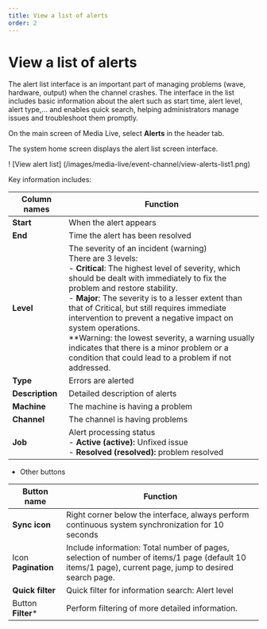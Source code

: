 ```yaml
---
title: View a list of alerts
order: 2
---
```


# View a list of alerts

The alert list interface is an important part of managing problems (wave, hardware, output) when the channel crashes. The interface in the list includes basic information about the alert such as start time, alert level, alert type,... and enables quick search, helping administrators manage issues and troubleshoot them promptly.

On the main screen of Media Live, select **Alerts** in the header tab.

The system home screen displays the alert list screen interface.

! [View alert list] (/images/media-live/event-channel/view-alerts-list1.png)

Key information includes:

| Column names    | Function                                                                                                                                                                                                                                                                                                                                                                                                                                                                                                                                                                                                                                                                         |
| --------------- | -------------------------------------------------------------------------------------------------------------------------------------------------------------------------------------------------------------------------------------------------------------------------------------------------------------------------------------------------------------------------------------------------------------------------------------------------------------------------------------------------------------------------------------------------------------------------------------------------------------------------------------------------------------------------------- |
| **Start**       | When the alert appears                                                                                                                                                                                                                                                                                                                                                                                                                                                                                                                                                                                                                                                           |
| **End**         | Time the alert has been resolved                                                                                                                                                                                                                                                                                                                                                                                                                                                                                                                                                                                                                                                 |
| **Level**       | The severity of an incident (warning) <br />There are 3 levels:<br />- **Critical**: The highest level of severity, which should be dealt with immediately to fix the problem and restore stability. <br />- **Major**: The severity is to a lesser extent than that of Critical, but still requires immediate intervention to prevent a negative impact on system operations.<br />\*\*Warning: the lowest severity, a warning usually indicates that there is a minor problem or a condition that could lead to a problem if not addressed. |
| **Type**        | Errors are alerted                                                                                                                                                                                                                                                                                                                                                                                                                                                                                                                                                                                                                                                               |
| **Description** | Detailed description of alerts                                                                                                                                                                                                                                                                                                                                                                                                                                                                                                                                                                                                                                                   |
| **Machine**     | The machine is having a problem                                                                                                                                                                                                                                                                                                                                                                                                                                                                                                                                                                                                                                                  |
| **Channel**     | The channel is having problems                                                                                                                                                                                                                                                                                                                                                                                                                                                                                                                                                                                                                                                   |
| **Job**         | Alert processing status<br />- **Active (active):** Unfixed issue<br />- **Resolved (resolved):** problem resolved                                                                                                                                                                                                                                                                                                                                                                                                                                                                                         |

- Other buttons

| Button name         | Function                                                                                                                                                                                                 |
| ------------------- | -------------------------------------------------------------------------------------------------------------------------------------------------------------------------------------------------------- |
| **Sync icon**       | Right corner below the interface, always perform continuous system synchronization for 10 seconds                                                                                                        |
| Icon **Pagination** | Include information: Total number of pages, selection of number of items/1 page (default 10 items/1 page), current page, jump to desired search page. |
| **Quick filter**    | Quick filter for information search: Alert level                                                                                                                                         |
| Button **Filter**\* | Perform filtering of more detailed information.                                                                                                                                          |